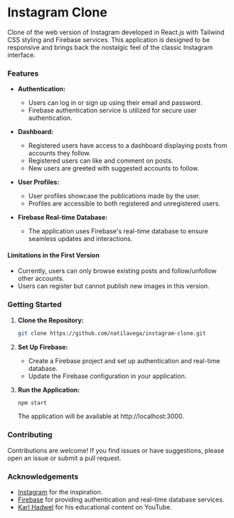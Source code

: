 # Instagram Clone

Clone of the web version of Instagram developed in React.js with Tailwind CSS styling and Firebase services. This application is designed to be responsive and brings back the nostalgic feel of the classic Instagram interface.

### Features

- **Authentication:**
  - Users can log in or sign up using their email and password.
  - Firebase authentication service is utilized for secure user authentication.

- **Dashboard:**
  - Registered users have access to a dashboard displaying posts from accounts they follow.
  - Registered users can like and comment on posts.
  - New users are greeted with suggested accounts to follow.

- **User Profiles:**
  - User profiles showcase the publications made by the user.
  - Profiles are accessible to both registered and unregistered users.

- **Firebase Real-time Database:**
  - The application uses Firebase's real-time database to ensure seamless updates and interactions.

#### Limitations in the First Version

- Currently, users can only browse existing posts and follow/unfollow other accounts.
- Users can register but cannot publish new images in this version.
  

### Getting Started

1. **Clone the Repository:**
   
     ```bash
     git clone https://github.com/natilavega/instagram-clone.git

2. **Set Up Firebase:**
   
    - Create a Firebase project and set up authentication and real-time database.
    - Update the Firebase configuration in your application.

3. **Run the Application:**
   
    ```bash
    npm start
    ```
  
    The application will be available at http://localhost:3000.

### Contributing
Contributions are welcome! If you find issues or have suggestions, please open an issue or submit a pull request.

### Acknowledgements
- [Instagram](https://www.instagram.com/) for the inspiration.
- [Firebase](https://firebase.google.com/) for providing authentication and real-time database services.
- [Karl Hadwel](https://www.youtube.com/@CognitiveSurge) for his educational content on YouTube.
